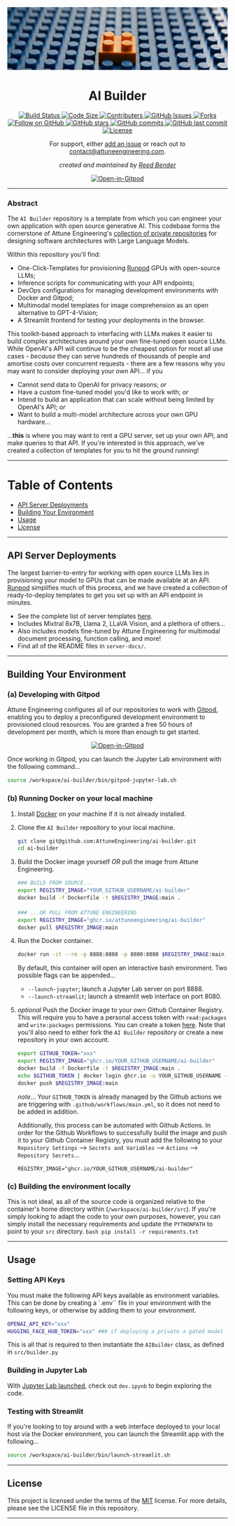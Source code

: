
<div align="center">
  <img src="assets/images/ai-builder-header.jpg" alt="AI-Builder" />
</div>

<div align="center">
    <h1>AI Builder</h1>
</div>

<div align="center">
  <!-- Build Status -->
  <a href="https://github.com/AttuneEngineering/ai-builder/actions">
    <img src="https://github.com/AttuneEngineering/ai-builder/actions/workflows/main.yml/badge.svg" alt="Build Status" />
  </a>
  <!-- Code Size -->
  <a href="">
    <img src="https://img.shields.io/github/languages/code-size/attuneengineering/ai-builder" alt="Code Size" />
  </a>
  <!-- Contributers -->
  <a href="https://github.com/attuneengineering/ai-builder/graphs/contributors">
    <img src="https://img.shields.io/github/contributors/attuneengineering/ai-builder.svg" alt="Contributers" />
  </a>
  <!-- GitHub Issues -->
  <a href="https://github.com/attuneengineering/ai-builder/issues">
    <img src="https://img.shields.io/github/issues/attuneengineering/ai-builder.svg" alt="GitHub Issues" />
  </a>
  <!-- Forks -->
  <a href="https://github.com/attuneengineering/ai-builder/network/members">
    <img src="https://img.shields.io/github/forks/attuneengineering/ai-builder.svg" alt="Forks" />
  </a>
  <!-- Followers -->
  <a href="https://github.com/attuneengineering?tab=followers" target="_blank">
    <img src="https://img.shields.io/github/followers/attuneengineering?style=social" alt="Follow on GitHub">
  </a>
  <!-- Stars -->
  <a href="https://github.com/attuneengineering/ai-builder/stargazers" target="_blank">
    <img src="https://img.shields.io/github/stars/attuneengineering/ai-builder?style=social" alt="GitHub stars">
  </a>
  <!-- Commit Activity -->
  <a href="https://github.com/attuneengineering/ai-builder/commits" target="_blank">
    <img src="https://img.shields.io/github/commit-activity/y/attuneengineering/ai-builder" alt="GitHub commits">
  </a>
  <!-- Last Commit -->
  <a href="https://github.com/attuneengineering/ai-builder/commits" target="_blank">
    <img src="https://img.shields.io/github/last-commit/attuneengineering/ai-builder" alt="GitHub last commit">
  </a>
  <!-- License -->
  <a href="https://opensource.org/licenses/MIT">
    <img src="https://img.shields.io/badge/license-MIT-blue.svg" alt="License" />
  </a>
</div>

<div align="center">
    <p>For support, either <a href="https://github.com/AttuneEngineering/ai-builder/issues/new/choose"> add an issue</a> or reach out to <a href="mailto:contact@attuneengineering.com">contact@attuneengineering.com</a>.</p>
    <p><em>created and maintained by <a href="https://github.com/mrbende" target="_blank">Reed Bender</a></em></p>
    <a href="https://gitpod.io/#https://github.com/AttuneEngineering/ai-builder"><img src="https://gitpod.io/button/open-in-gitpod.svg" alt="Open-in-Gitpod"></a>
</div>

---

### Abstract

The `AI Builder` repository is a template from which you can engineer your own application with open source generative AI. This codebase forms the cornerstone of Attune Engineering's [collection of private repositories](https://attuneengineering.com/source-code.html) for designing software architectures with Large Language Models. 

Within this repository you'll find:
  * One-Click-Templates for provisioning <a href="https://runpod.io?ref=zdeyr0zx" target="_blank">Runpod</a> GPUs with open-source LLMs;
  * Inference scripts for communicating with your API endpoints;
  * DevOps configurations for managing development environments with Docker and Gitpod;
  * Multimodal model templates for image comprehension as an open alternative to GPT-4-Vision;
  * A Streamlit frontend for testing your deployments in the browser.

This toolkit-based approach to interfacing with LLMs makes it easier to build complex architectures around your own fine-tuned open source LLMs. While OpenAI's API will continue to be the cheapest option for most all use cases - _because_ they can serve hundreds of thousands of people and amortise costs over concurrent requests - there are a few reasons why you may want to consider deploying your own API... if you
  * Cannot send data to OpenAI for privacy reasons;  _or_
  * Have a custom fine-tuned model you'd like to work with; _or_
  * Intend to build an application that can scale without being limited by OpenAI's API; _or_
  * Want to build a multi-model architecture across your own GPU hardware...

...**this** is where you may want to rent a GPU server, set up your own API, and make queries to that API. If you're interested in this approach, we've created a collection of templates for you to hit the ground running!

---

# Table of Contents
- [API Server Deployments](#api-server-deployments)
- [Building Your Environment](#building-your-environment)
- [Usage](#usage)
- [License](#license)

---

## API Server Deployments

The largest barrier-to-entry for working with open source LLMs lies in provisioning your model to GPUs that can be made available at an API. <a href="https://runpod.io?ref=zdeyr0zx" target="_blank">Runpod</a> simplifies much of this process, and we have created a collection of ready-to-deploy templates to get you set up with an API endpoint in minutes.
  <ul>
    <li>See the complete list of server templates <a href="https://attuneengineering.com/models" target="_blank">here</a>.</li>
    <li>Includes Mixtral 8x7B, Llama 2, LLaVA Vision, and a plethora of others...</li>
    <li>Also includes models fine-tuned by Attune Engineering for multimodal document processing, function calling, and more!</li>
    <li>Find all of the README files in <code>server-docs/</code>.</li>
  </ul>

---

## Building Your Environment

### (a) Developing with Gitpod

Attune Engineering configures all of our repositories to work with [Gitpod](https://www.gitpod.io/docs/configure/workspaces), enabling you to deploy a preconfigured development environment to provisioned cloud resources. You are granted a free 50 hours of development per month, which is more than enough to get started.

<div align="center">
    <a href="https://gitpod.io/#https://github.com/AttuneEngineering/ai-builder"><img src="https://gitpod.io/button/open-in-gitpod.svg" alt="Open-in-Gitpod"></a>
</div>

Once working in Gitpod, you can launch the Jupyter Lab environment with the following command...
  ```bash
  source /workspace/ai-builder/bin/gitpod-jupyter-lab.sh
  ```

### (b) Running Docker on your local machine

1. Install [Docker](https://docs.docker.com/get-docker/) on your machine if it is not already installed.

2. Clone the `AI Builder` repository to your local machine.
    ```bash
    git clone git@github.com:AttuneEngineering/ai-builder.git
    cd ai-builder
    ```

3. Build the Docker image yourself _OR_ pull the image from Attune Engineering.
    ```bash
    ### BUILD FROM SOURCE...
    export REGISTRY_IMAGE="YOUR_GITHUB_USERNAME/ai-builder"
    docker build -f Dockerfile -t $REGISTRY_IMAGE:main .

    ### ...OR PULL FROM ATTUNE ENGINEERING
    export REGISTRY_IMAGE="ghcr.io/attuneengineering/ai-builder"
    docker pull $REGISTRY_IMAGE:main
    ```

4. Run the Docker container.
    ```bash
    docker run -it --rm -p 8888:8888 -p 8080:8080 $REGISTRY_IMAGE:main
    ```
    By default, this container will open an interactive bash environment. Two possible flags can be appended...
      * `--launch-jupyter`; launch a Jupyter Lab server on port 8888.
      * `--launch-streamlit`; launch a streamlit web interface on port 8080.

5. _optional_ Push the Docker image to your own Github Container Registry.
    This will require you to have a personal access token with `read:packages` and `write:packages` permissions. You can create a token [here](https://github.com/settings/tokens). Note that you'll also need to either fork the `AI Builder` repository or create a new repository in your own account.
    ```bash
    export GITHUB_TOKEN="xxx" 
    export REGISTRY_IMAGE="ghcr.io/YOUR_GITHUB_USERNAME/ai-builder"
    docker build -f Dockerfile -t $REGISTRY_IMAGE:main .
    echo $GITHUB_TOKEN | docker login ghcr.io -u YOUR_GITHUB_USERNAME --password-stdin
    docker push $REGISTRY_IMAGE:main
    ```
    _note_... Your `GITHUB_TOKEN` is already managed by the Github actions we are triggering with `.github/workflows/main.yml`, so it does not need to be added in addition.

    Additionally, this process can be automated with Github Actions. In order for the Github Workflows to successfully build the image and push it to your Github Container Registry, you must add the following to your `Repository Settings` --> `Secrets and Variables` --> `Actions` --> `Repository Secrets`...
    ```
    REGISTRY_IMAGE="ghcr.io/YOUR_GITHUB_USERNAME/ai-builder"
    ```

### (c) Building the environment locally

This is not ideal, as all of the source code is organized relative to the container's home directory within (`/workspace/ai-builder/src`). If you're simply looking to adapt the code to your own purposes, however, you can simply install the necessary requirements and update the `PYTHONPATH` to point to your `src` directory.
    ```bash
    pip install -r requirements.txt
    ```

---

## Usage 

### Setting API Keys 

You must make the following API keys available as environment variables. This can be done by creating a `.env`` file in your environment with the following keys, or otherwise by adding them to your environment.
  ```bash
  OPENAI_API_KEY="xxx"
  HUGGING_FACE_HUB_TOKEN="xxx" ### if deploying a private a gated model
  ```

This is all that is required to then instantiate the `AIBuilder` class, as defined in `src/builder.py`

### Building in Jupyter Lab

With [Jupyter Lab launched](#building-your-environment), check out `dev.ipynb` to begin exploring the code.

### Testing with Streamlit

If you're looking to toy around with a web interface deployed to your local host via the Docker environment, you can launch the Streamlit app with the following...
  ```bash
  source /workspace/ai-builder/bin/launch-streamlit.sh
  ```

---

## License

This project is licensed under the terms of the [MIT](https://github.com/AttuneEngineering/ai-builder/blob/main/LICENSE) license. For more details, please see the LICENSE file in this repository.

---

